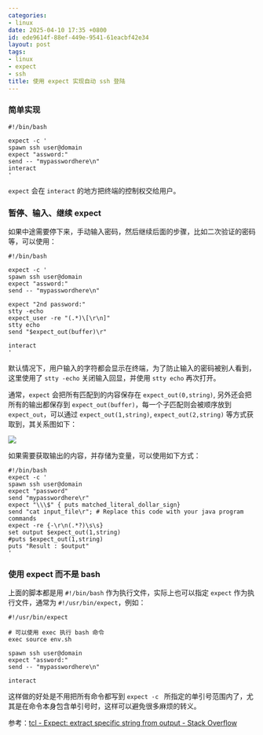 ```yaml
---
categories:
- linux
date: 2025-04-10 17:35 +0800
id: ede9614f-88ef-449e-9541-61eacbf42e34
layout: post
tags:
- linux
- expect
- ssh
title: 使用 expect 实现自动 ssh 登陆
---
```


### 简单实现

```shell
#!/bin/bash

expect -c '
spawn ssh user@domain
expect "assword:"
send -- "mypasswordhere\n"
interact
'
```

`expect` 会在  `interact` 的地方把终端的控制权交给用户。



### 暂停、输入、继续 expect

如果中途需要停下来，手动输入密码，然后继续后面的步骤，比如二次验证的密码等，可以使用：

```shell
#!/bin/bash

expect -c '
spawn ssh user@domain
expect "assword:"
send -- "mypasswordhere\n"

expect "2nd password:"
stty -echo
expect_user -re "(.*)\[\r\n]"
stty echo
send "$expect_out(buffer)\r"

interact
'
```

默认情况下，用户输入的字符都会显示在终端，为了防止输入的密码被别人看到，这里使用了 `stty -echo` 关闭输入回显，并使用 `stty echo` 再次打开。

通常，`expect` 会把所有匹配到的内容保存在 `expect_out(0,string)`, 另外还会把所有的输出都保存到 `expect_out(buffer)`，每一个子匹配则会被顺序放到 `expect_out`，可以通过  `expect_out(1,string)`, `expect_out(2,string)` 等方式获取到，其关系图如下：

![](https://i.sstatic.net/vJqY8.png)



如果需要获取输出的内容，并存储为变量，可以使用如下方式：

```shell
#!/bin/bash
expect -c '
spawn ssh user@domain
expect "password"
send "mypasswordhere\r"
expect "\\\$" { puts matched_literal_dollar_sign}
send "cat input_file\r"; # Replace this code with your java program commands
expect -re {-\r\n(.*?)\s\s}
set output $expect_out(1,string)
#puts $expect_out(1,string)
puts "Result : $output"
'
```



### 使用 expect 而不是 bash

上面的脚本都是用 `#!/bin/bash` 作为执行文件，实际上也可以指定 `expect` 作为执行文件，通常为 `#!/usr/bin/expect`，例如：

```shell
#!/usr/bin/expect

# 可以使用 exec 执行 bash 命令
exec source env.sh

spawn ssh user@domain
expect "assword:"
send -- "mypasswordhere\n"

interact
```

这样做的好处是不用把所有命令都写到 `expect -c ` 所指定的单引号范围内了，尤其是在命令本身包含单引号时，这样可以避免很多麻烦的转义。



参考：[tcl - Expect: extract specific string from output - Stack Overflow](https://stackoverflow.com/questions/27089739/expect-extract-specific-string-from-output)